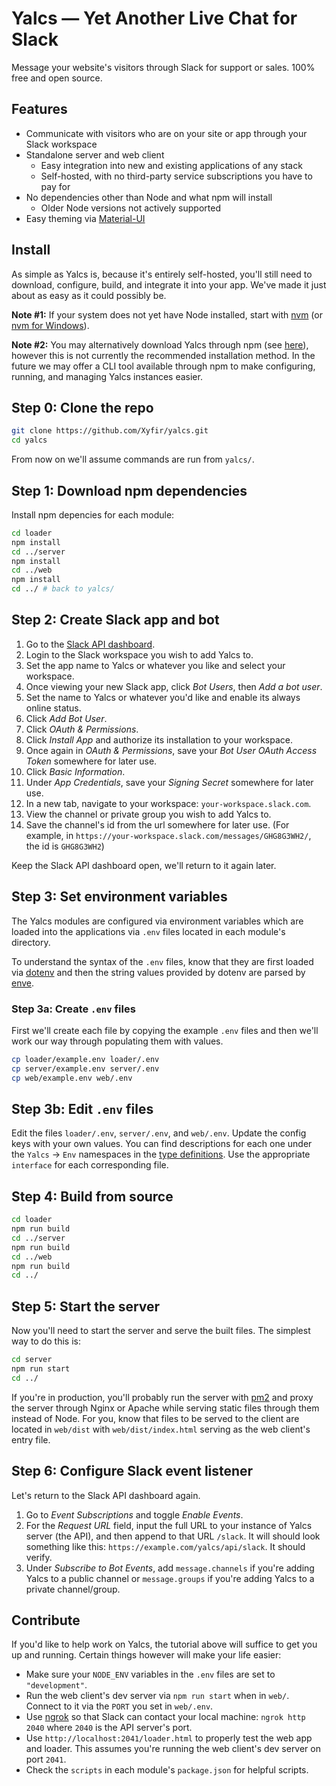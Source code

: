 # Yalcs — Yet Another Live Chat for Slack

Message your website's visitors through Slack for support or sales. 100% free and open source.

## Features

- Communicate with visitors who are on your site or app through your Slack workspace
- Standalone server and web client
  - Easy integration into new and existing applications of any stack
  - Self-hosted, with no third-party service subscriptions you have to pay for
- No dependencies other than Node and what npm will install
  - Older Node versions not actively supported
- Easy theming via [Material-UI](https://material-ui.com/style/color/#color-tool)

## Install

As simple as Yalcs is, because it's entirely self-hosted, you'll still need to download, configure, build, and integrate it into your app. We've made it just about as easy as it could possibly be.

**Note #1:** If your system does not yet have Node installed, start with [nvm](https://github.com/creationix/nvm#install-script) (or [nvm for Windows](https://github.com/coreybutler/nvm-windows#node-version-manager-nvm-for-windows)).

**Note #2:** You may alternatively download Yalcs through npm (see [here](http://npmjs.com/package/yalcs)), however this is not currently the recommended installation method. In the future we may offer a CLI tool available through npm to make configuring, running, and managing Yalcs instances easier.

## Step 0: Clone the repo

```bash
git clone https://github.com/Xyfir/yalcs.git
cd yalcs
```

From now on we'll assume commands are run from `yalcs/`.

## Step 1: Download npm dependencies

Install npm depencies for each module:

```bash
cd loader
npm install
cd ../server
npm install
cd ../web
npm install
cd ../ # back to yalcs/
```

## Step 2: Create Slack app and bot

1. Go to the [Slack API dashboard](https://api.slack.com/apps?new_app=1).
2. Login to the Slack workspace you wish to add Yalcs to.
3. Set the app name to Yalcs or whatever you like and select your workspace.
4. Once viewing your new Slack app, click _Bot Users_, then _Add a bot user_.
5. Set the name to Yalcs or whatever you'd like and enable its always online status.
6. Click _Add Bot User_.
7. Click _OAuth & Permissions_.
8. Click _Install App_ and authorize its installation to your workspace.
9. Once again in _OAuth & Permissions_, save your _Bot User OAuth Access Token_ somewhere for later use.
10. Click _Basic Information_.
11. Under _App Credentials_, save your _Signing Secret_ somewhere for later use.
12. In a new tab, navigate to your workspace: `your-workspace.slack.com`.
13. View the channel or private group you wish to add Yalcs to.
14. Save the channel's id from the url somewhere for later use. (For example, in `https://your-workspace.slack.com/messages/GHG8G3WH2/`, the id is `GHG8G3WH2`)

Keep the Slack API dashboard open, we'll return to it again later.

## Step 3: Set environment variables

The Yalcs modules are configured via environment variables which are loaded into the applications via `.env` files located in each module's directory.

To understand the syntax of the `.env` files, know that they are first loaded via [dotenv](https://www.npmjs.com/package/dotenv) and then the string values provided by dotenv are parsed by [enve](https://www.npmjs.com/package/dotenv).

### Step 3a: Create `.env` files

First we'll create each file by copying the example `.env` files and then we'll work our way through populating them with values.

```bash
cp loader/example.env loader/.env
cp server/example.env server/.env
cp web/example.env web/.env
```

## Step 3b: Edit `.env` files

Edit the files `loader/.env`, `server/.env`, and `web/.env`. Update the config keys with your own values. You can find descriptions for each one under the `Yalcs` -> `Env` namespaces in the [type definitions](https://github.com/Xyfir/yalcs/blob/master/types/yalcs.d.ts). Use the appropriate `interface` for each corresponding file.

## Step 4: Build from source

```bash
cd loader
npm run build
cd ../server
npm run build
cd ../web
npm run build
cd ../
```

## Step 5: Start the server

Now you'll need to start the server and serve the built files. The simplest way to do this is:

```bash
cd server
npm run start
cd ../
```

If you're in production, you'll probably run the server with [pm2](https://www.npmjs.com/package/pm2) and proxy the server through Nginx or Apache while serving static files through them instead of Node. For you, know that files to be served to the client are located in `web/dist` with `web/dist/index.html` serving as the web client's entry file.

## Step 6: Configure Slack event listener

Let's return to the Slack API dashboard again.

1. Go to _Event Subscriptions_ and toggle _Enable Events_.
2. For the _Request URL_ field, input the full URL to your instance of Yalcs server (the API), and then append to that URL `/slack`. It will should look something like this: `https://example.com/yalcs/api/slack`. It should verify.
3. Under _Subscribe to Bot Events_, add `message.channels` if you're adding Yalcs to a public channel or `message.groups` if you're adding Yalcs to a private channel/group.

## Contribute

If you'd like to help work on Yalcs, the tutorial above will suffice to get you up and running. Certain things however will make your life easier:

- Make sure your `NODE_ENV` variables in the `.env` files are set to `"development"`.
- Run the web client's dev server via `npm run start` when in `web/`. Connect to it via the `PORT` you set in `web/.env`.
- Use [ngrok](https://ngrok.com) so that Slack can contact your local machine: `ngrok http 2040` where `2040` is the API server's port.
- Use `http://localhost:2041/loader.html` to properly test the web app and loader. This assumes you're running the web client's dev server on port `2041`.
- Check the `scripts` in each module's `package.json` for helpful scripts.
